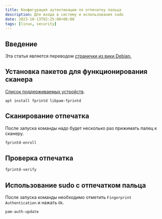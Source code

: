 ```yaml
---
title: Конфигурация аутентикации по отпечатку пальца
description: Для входа в систему и использования sudo
date: 2023-10-13T02:25:00+06:00
tags: [linux, security]
---
```


## Введение
Эта статья является переводом [странички из вики Debian.](https://wiki.debian.org/SecurityManagement/fingerprint%20authentication)

## Установка пакетов для функционирования сканера
[Список поддерживаемых устройств](https://fprint.freedesktop.org/supported-devices.html).
```shell
apt install fprintd libpam-fprintd
```

## Сканирование отпечатка
После запуска команды надо будет несколько раз прижимать палец к сканеру.
```bash
fprintd-enroll
```

## Проверка отпечатка
```bash
fprintd-verify
```

## Использование sudo с отпечатком пальца
После запуска команды необходимо отметить `Fingerprint Authentication` и нажать `Ok`. 
```shell
pam-auth-update
```
